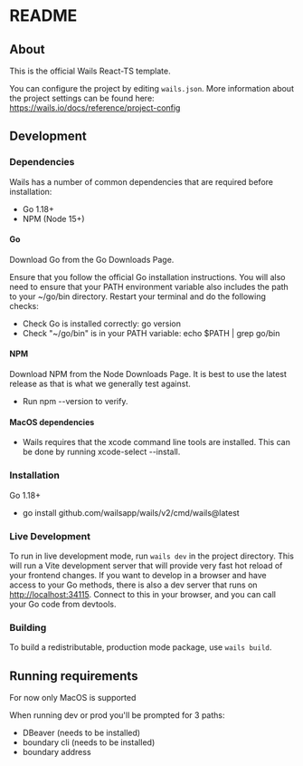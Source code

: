 # README

## About

This is the official Wails React-TS template.

You can configure the project by editing `wails.json`. More information about the project settings can be found
here: <https://wails.io/docs/reference/project-config>

## Development

### Dependencies

Wails has a number of common dependencies that are required before installation:

- Go 1.18+
- NPM (Node 15+)

#### Go

Download Go from the Go Downloads Page.

Ensure that you follow the official Go installation instructions. You will also need to ensure that your PATH environment variable also includes the path to your ~/go/bin directory. Restart your terminal and do the following checks:

- Check Go is installed correctly: go version
- Check "~/go/bin" is in your PATH variable: echo $PATH | grep go/bin

#### NPM

Download NPM from the Node Downloads Page. It is best to use the latest release as that is what we generally test against.

- Run npm --version to verify.

#### MacOS dependencies

- Wails requires that the xcode command line tools are installed. This can be done by running xcode-select --install.

### Installation

Go 1.18+

- go install github.com/wailsapp/wails/v2/cmd/wails@latest

### Live Development

To run in live development mode, run `wails dev` in the project directory. This will run a Vite development
server that will provide very fast hot reload of your frontend changes. If you want to develop in a browser
and have access to your Go methods, there is also a dev server that runs on <http://localhost:34115>. Connect
to this in your browser, and you can call your Go code from devtools.

### Building

To build a redistributable, production mode package, use `wails build`.

## Running requirements

For now only MacOS is supported

When running dev or prod you'll be prompted for 3 paths:

- DBeaver (needs to be installed)
- boundary cli (needs to be installed)
- boundary address
